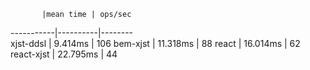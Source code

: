            |mean time | ops/sec
-----------|----------|--------           
xjst-ddsl  | 9.414ms  | 106
bem-xjst   | 11.318ms | 88
react      | 16.014ms | 62
react-xjst | 22.795ms | 44
